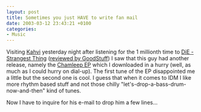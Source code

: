 ```yaml
---
layout: post
title: Sometimes you just HAVE to write fan mail
date: 2003-03-12 23:43:21 +0100
categories:
- Music
---
```

Visiting <a href="http://www.kahvi.org">Kahvi</a> yesterday night after listening for the 1 millionth time to <a href="http://www.kahvi.org/07.html">DiE - Strangest Thing</a> (<a href="http://www.konsumer.de/goodstuff/core.php?part=show_review&showid=66" title="GoodStuff: netmusic guide">reviewed by GoodStuff</a>) I saw that this guy had another release, namely the <a href="http://www.kahvi.org/07.html">Chamleep EP</a> which I downloaded in a hurry (well, as much as I could hurry on dial-up). The first tune of the EP disappointed me a little but the second one is cool. I guess that when it comes to IDM I like more rhythm based stuff and not those chilly "let's-drop-a-bass-drum-now-and-then" kind of tunes.

Now I have to inquire for his e-mail to drop him a few lines...
